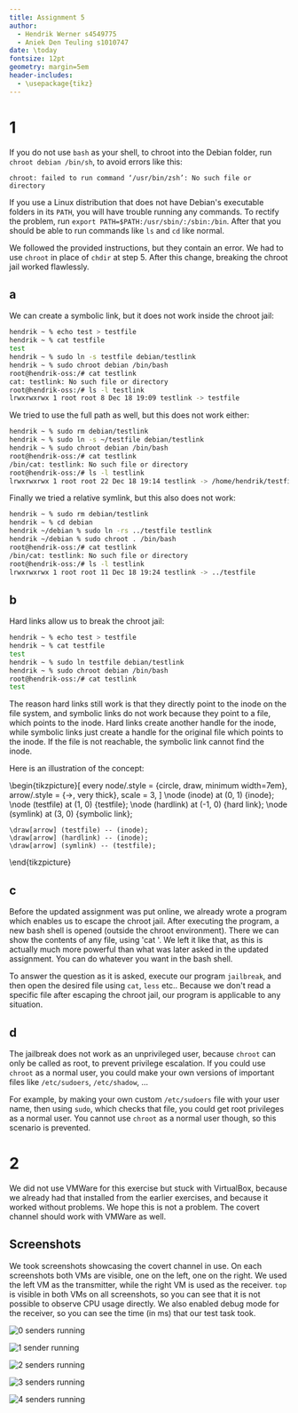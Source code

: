 ```yaml
---
title: Assignment 5
author:
  - Hendrik Werner s4549775
  - Aniek Den Teuling s1010747
date: \today
fontsize: 12pt
geometry: margin=5em
header-includes:
  - \usepackage{tikz}
---
```


# 1
If you do not use `bash` as your shell, to chroot into the Debian folder, run `chroot debian /bin/sh`, to avoid errors like this:

`chroot: failed to run command ‘/usr/bin/zsh’: No such file or directory`

If you use a Linux distribution that does not have Debian's executable folders in its `PATH`, you will have trouble running any commands. To rectify the problem, run `export PATH=$PATH:/usr/sbin/:/sbin:/bin`. After that you should be able to run commands like `ls` and `cd` like normal.

We followed the provided instructions, but they contain an error. We had to use `chroot` in place of `chdir` at step 5. After this change, breaking the chroot jail worked flawlessly.

## a
We can create a symbolic link, but it does not work inside the chroot jail:

```bash
hendrik ~ % echo test > testfile
hendrik ~ % cat testfile 
test
hendrik ~ % sudo ln -s testfile debian/testlink
hendrik ~ % sudo chroot debian /bin/bash
root@hendrik-oss:/# cat testlink 
cat: testlink: No such file or directory
root@hendrik-oss:/# ls -l testlink
lrwxrwxrwx 1 root root 8 Dec 18 19:09 testlink -> testfile
```

We tried to use the full path as well, but this does not work either:

```bash
hendrik ~ % sudo rm debian/testlink
hendrik ~ % sudo ln -s ~/testfile debian/testlink
hendrik ~ % sudo chroot debian /bin/bash
root@hendrik-oss:/# cat testlink
/bin/cat: testlink: No such file or directory
root@hendrik-oss:/# ls -l testlink
lrwxrwxrwx 1 root root 22 Dec 18 19:14 testlink -> /home/hendrik/testfile
```

Finally we tried a relative symlink, but this also does not work:

```bash
hendrik ~ % sudo rm debian/testlink
hendrik ~ % cd debian
hendrik ~/debian % sudo ln -rs ../testfile testlink
hendrik ~/debian % sudo chroot . /bin/bash
root@hendrik-oss:/# cat testlink
/bin/cat: testlink: No such file or directory
root@hendrik-oss:/# ls -l testlink
lrwxrwxrwx 1 root root 11 Dec 18 19:24 testlink -> ../testfile
```

## b
Hard links allow us to break the chroot jail:

```bash
hendrik ~ % echo test > testfile
hendrik ~ % cat testfile
test
hendrik ~ % sudo ln testfile debian/testlink
hendrik ~ % sudo chroot debian /bin/bash
root@hendrik-oss:/# cat testlink
test
```

The reason hard links still work is that they directly point to the inode on the file system, and symbolic links do not work because they point to a file, which points to the inode. Hard links create another handle for the inode, while symbolic links just create a handle for the original file which points to the inode. If the file is not reachable, the symbolic link cannot find the inode.

Here is an illustration of the concept:

\begin{tikzpicture}[
	every node/.style = {circle, draw, minimum width=7em},
	arrow/.style = {->, very thick},
	scale = 3,
]
	\node (inode) at (0, 1) {inode};
	\node (testfile) at (1, 0) {testfile};
	\node (hardlink) at (-1, 0) {hard link};
	\node (symlink) at (3, 0) {symbolic link};

	\draw[arrow] (testfile) -- (inode);
	\draw[arrow] (hardlink) -- (inode);
	\draw[arrow] (symlink) -- (testfile);
\end{tikzpicture}

## c
Before the updated assignment was put online, we already wrote a program which enables us to escape the chroot jail. After executing the program, a new bash shell is opened (outside the chroot environment). There we can show the contents of any file, using 'cat <filename>'. We left it like that, as this is actually much more powerful than what was later asked in the updated assignment. You can do whatever you want in the bash shell.

To answer the question as it is asked, execute our program `jailbreak`, and then open the desired file using `cat`, `less` etc.. Because we don't read a specific file after escaping the chroot jail, our program is applicable to any situation.

## d
The jailbreak does not work as an unprivileged user, because `chroot` can only be called as root, to prevent privilege escalation. If you could use `chroot` as a normal user, you could make your own versions of important files like `/etc/sudoers`, `/etc/shadow`, …

For example, by making your own custom `/etc/sudoers` file with your user name, then using `sudo`, which checks that file, you could get root privileges as a normal user. You cannot use `chroot` as a normal user though, so this scenario is prevented.

# 2
We did not use VMWare for this exercise but stuck with VirtualBox, because we already had that installed from the earlier exercises, and because it worked without problems. We hope this is not a problem. The covert channel should work with VMWare as well.

## Screenshots
We took screenshots showcasing the covert channel in use. On each screenshots both VMs are visible, one on the left, one on the right. We used the left VM as the transmitter, while the right VM is used as the receiver. `top` is visible in both VMs on all screenshots, so you can see that it is not possible to observe CPU usage directly. We also enabled debug mode for the receiver, so you can see the time (in ms) that our test task took.

![0 senders running](screenshots/0running.png)

![1 sender running](screenshots/1running.png)

![2 senders running](screenshots/2running.png)

![3 senders running](screenshots/3running.png)

![4 senders running](screenshots/4running.png)

